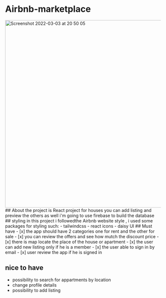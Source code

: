 # Airbnb-marketplace
<img width="607" alt="Screenshot 2022-03-03 at 20 50 05" src="https://user-images.githubusercontent.com/85104423/156643032-0e9eefe8-739b-4cc1-b3bc-9d2e0dee0108.png">
## About the project 
is React project for houses you can add listing and preview the others as well 
i'm going to use firebase to build the database 
## styling 
in this project i followedthe Airbnb website style , i used some packages for styling such:
- tailwindcss
- react icons
- daisy UI 
 ## Must have 
 - [x] the app should have 2 categories one for rent and the other for sale
 - [x] you can review the offers and see how mutch the discount price
 - [x] there is map locate the place of the house or apartment 
 - [x] the user can add new listing  only if he is a member 
 - [x] the user able to sign in by email  
 - [x] user review the app if he is signed in 
 

 

## nice to have 
- possibility to search for appartments by location
- change profile details
- possibility to add listing

 
 

